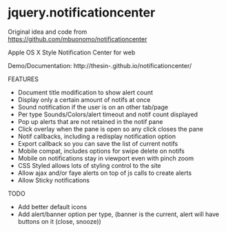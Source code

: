 jquery.notificationcenter
=========================

Original idea and code from
  https://github.com/mbuonomo/notificationcenter

Apple OS X Style Notification Center for web

Demo/Documentation: http://thesin-.github.io/notificationcenter/

FEATURES
* Document title modification to show alert count
* Display only a certain amount of notifs at once
* Sound notification if the user is on an other tab/page
* Per type Sounds/Colors/alert timeout and notif count displayed
* Pop up alerts that are not retained in the notif pane
* Click overlay when the pane is open so any click closes the pane
* Notif callbacks, including a redisplay notification option
* Export callback so you can save the list of current notifs
* Mobile compat, includes options for swipe delete on notifs
* Mobile on notifications stay in viewport even with pinch zoom
* CSS Styled allows lots of styling control to the site
* Allow ajax and/or faye alerts on top of js calls to create alerts
* Allow Sticky notifications

TODO
* Add better default icons
* Add alert/banner option per type, (banner is the current, alert will have buttons on it (close, snooze))
